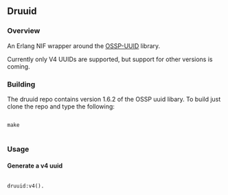 ## Druuid

### Overview

An Erlang NIF wrapper around the
[OSSP-UUID](http://www.ossp.org/pkg/lib/uuid/) library.

Currently only V4 UUIDs are supported, but support for other versions
is coming.

### Building

The druuid repo contains version 1.6.2 of the OSSP uuid libary. To
build just clone the repo and type the following:

<pre>
<code>
make
</code>
</pre>

### Usage

#### Generate a v4 uuid

<pre>
<code>
druuid:v4().
</code>
</pre>


